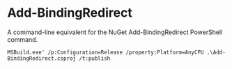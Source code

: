 # Add-BindingRedirect

A command-line equivalent for the NuGet Add-BindingRedirect PowerShell command.

    MSBuild.exe' /p:Configuration=Release /property:Platform=AnyCPU .\Add-BindingRedirect.csproj /t:publish
